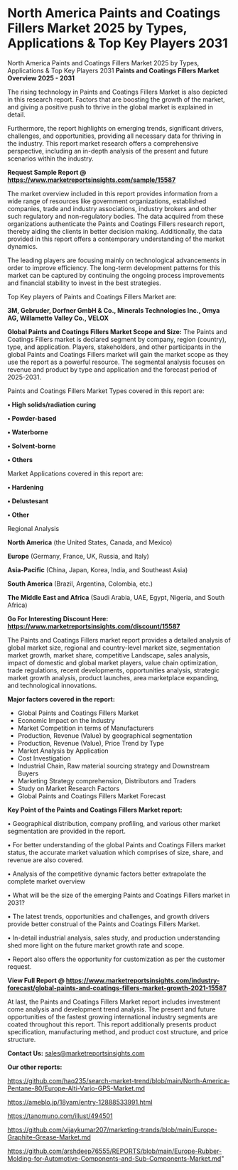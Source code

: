 # North America Paints and Coatings Fillers Market 2025 by Types, Applications & Top Key Players 2031
North America Paints and Coatings Fillers Market 2025 by Types, Applications & Top Key Players 2031
<Strong> Paints and Coatings Fillers Market Overview 2025 - 2031</strong>

The rising technology in Paints and Coatings Fillers Market is also depicted in this research report. Factors that are boosting the growth of the market, and giving a positive push to thrive in the global market is explained in detail.

Furthermore, the report highlights on emerging trends, significant drivers, challenges, and opportunities, providing all necessary data for thriving in the industry. This report market research offers a comprehensive perspective, including an in-depth analysis of the present and future scenarios within the industry.

<strong>Request Sample Report @ <a href=https://www.marketreportsinsights.com/sample/15587>https://www.marketreportsinsights.com/sample/15587</a></strong>

The market overview included in this report provides information from a wide range of resources like government organizations, established companies, trade and industry associations, industry brokers and other such regulatory and non-regulatory bodies. The data acquired from these organizations authenticate the Paints and Coatings Fillers research report, thereby aiding the clients in better decision making. Additionally, the data provided in this report offers a contemporary understanding of the market dynamics.

The leading players are focusing mainly on technological advancements in order to improve efficiency. The long-term development patterns for this market can be captured by continuing the ongoing process improvements and financial stability to invest in the best strategies.

Top Key players of Paints and Coatings Fillers Market are:

<strong>3M, Gebruder, Dorfner GmbH & Co., Minerals Technologies Inc., Omya AG, Willamette Valley Co., VELOX</strong>

<strong><b>Global Paints and Coatings Fillers Market Scope and Size:</b></strong>
The Paints and Coatings Fillers market is declared segment by company, region (country), type, and application. Players, stakeholders, and other participants in the global Paints and Coatings Fillers market will gain the market scope as they use the report as a powerful resource. The segmental analysis focuses on revenue and product by type and application and the forecast period of 2025-2031.

Paints and Coatings Fillers Market Types covered in this report are:

<strong>• High solids/radiation curing

• Powder-based

• Waterborne

• Solvent-borne

• Others</strong>

Market Applications covered in this report are:

<strong>• Hardening

• Delustesant

• Other</strong> 

Regional Analysis

<strong>North America</strong> (the United States, Canada, and Mexico)

<strong>Europe</strong> (Germany, France, UK, Russia, and Italy)

<strong>Asia-Pacific</strong> (China, Japan, Korea, India, and Southeast Asia)

<strong>South America</strong> (Brazil, Argentina, Colombia, etc.)

<strong>The Middle East and Africa</strong> (Saudi Arabia, UAE, Egypt, Nigeria, and South Africa)

<strong>Go For Interesting Discount Here: <a href=https://www.marketreportsinsights.com/discount/15587>https://www.marketreportsinsights.com/discount/15587</a></strong>

The Paints and Coatings Fillers market report provides a detailed analysis of global market size, regional and country-level market size, segmentation market growth, market share, competitive Landscape, sales analysis, impact of domestic and global market players, value chain optimization, trade regulations, recent developments, opportunities analysis, strategic market growth analysis, product launches, area marketplace expanding, and technological innovations.

<strong><b>Major factors covered in the report:</b></strong>
<ul>
  <li>Global Paints and Coatings Fillers Market </li>
  <li>Economic Impact on the Industry</li>
  <li>Market Competition in terms of Manufacturers</li>
  <li>Production, Revenue (Value) by geographical segmentation</li>
  <li>Production, Revenue (Value), Price Trend by Type</li>
  <li>Market Analysis by Application</li>
  <li>Cost Investigation</li>
  <li>Industrial Chain, Raw material sourcing strategy and Downstream Buyers</li>
  <li>Marketing Strategy comprehension, Distributors and Traders</li>
  <li>Study on Market Research Factors</li>
  <li>Global Paints and Coatings Fillers Market Forecast</li>
</ul>

<strong><b>Key Point of the Paints and Coatings Fillers Market report:</b></strong>

• Geographical distribution, company profiling, and various other market segmentation are provided in the report.

• For better understanding of the global Paints and Coatings Fillers market status, the accurate market valuation which comprises of size, share, and revenue are also covered.

• Analysis of the competitive dynamic factors better extrapolate the complete market overview

• What will be the size of the emerging Paints and Coatings Fillers market in 2031?

• The latest trends, opportunities and challenges, and growth drivers provide better construal of the Paints and Coatings Fillers Market.

• In-detail industrial analysis, sales study, and production understanding shed more light on the future market growth rate and scope.

• Report also offers the opportunity for customization as per the customer request.

<strong><b>View Full Report @ <a href=https://www.marketreportsinsights.com/industry-forecast/global-paints-and-coatings-fillers-market-growth-2021-15587>https://www.marketreportsinsights.com/industry-forecast/global-paints-and-coatings-fillers-market-growth-2021-15587</a></b></strong>


At last, the Paints and Coatings Fillers Market report includes investment come analysis and development trend analysis. The present and future opportunities of the fastest growing international industry segments are coated throughout this report. This report additionally presents product specification, manufacturing method, and product cost structure, and price structure.

<strong>Contact Us:</strong>
sales@marketreportsinsights.com

<strong>Our other reports:</strong>

<a href=https://github.com/haq235/search-market-trend/blob/main/North-America-Pentane-80/Europe-Alti-Vario-GPS-Market.md>https://github.com/haq235/search-market-trend/blob/main/North-America-Pentane-80/Europe-Alti-Vario-GPS-Market.md</a>

<a href=https://ameblo.jp/18yam/entry-12888533991.html>https://ameblo.jp/18yam/entry-12888533991.html</a>

<a href=https://tanomuno.com/illust/494501>https://tanomuno.com/illust/494501</a>

<a href=https://github.com/vijaykumar207/marketing-trands/blob/main/Europe-Graphite-Grease-Market.md>https://github.com/vijaykumar207/marketing-trands/blob/main/Europe-Graphite-Grease-Market.md</a>

<a href=https://github.com/arshdeep76555/REPORTS/blob/main/Europe-Rubber-Molding-for-Automotive-Components-and-Sub-Components-Market.md>https://github.com/arshdeep76555/REPORTS/blob/main/Europe-Rubber-Molding-for-Automotive-Components-and-Sub-Components-Market.md</a>"
